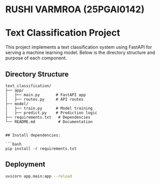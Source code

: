 # RUSHI VARMROA (25PGAI0142)
# Text Classification Project

This project implements a text classification system using FastAPI for serving a machine learning model. Below is the directory structure and purpose of each component.

## Directory Structure

```plaintext
text_classification/
├── app/
│   ├── main.py       # FastAPI app
│   ├── routes.py     # API routes
├── model/
│   ├── train.py      # Model training
│   ├── predict.py    # Prediction logic
├── requirements.txt   # Dependencies
└── README.md          # Documentation


## Install dependencies:

```bash
pip install -r requirements.txt
```

## Deployment
```bash
uvicorn app.main:app --reload
```
